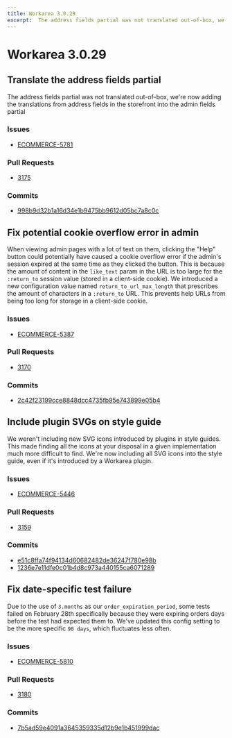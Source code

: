 ```yaml
---
title: Workarea 3.0.29
excerpt:  The address fields partial was not translated out-of-box, we're now adding the translations from address fields in the storefront into the admin fields partial 
---
```


# Workarea 3.0.29

## Translate the address fields partial

The address fields partial was not translated out-of-box, we're now adding the translations from address fields in the storefront into the admin fields partial

### Issues

- [ECOMMERCE-5781](https://jira.tools.weblinc.com/browse/ECOMMERCE-5781)

### Pull Requests

- [3175](https://stash.tools.weblinc.com/projects/WL/repos/workarea/pull-requests/3175)

### Commits

- [998b9d32b1a16d34e1b9475bb9612d05bc7a8c0c](https://stash.tools.weblinc.com/projects/WL/repos/workarea/commits/998b9d32b1a16d34e1b9475bb9612d05bc7a8c0c)

## Fix potential cookie overflow error in admin

When viewing admin pages with a lot of text on them, clicking the "Help" button could potentially have caused a cookie overflow error if the admin's session expired at the same time as they clicked the button. This is because the amount of content in the `like_text` param in the URL is too large for the `:return_to` session value (stored in a client-side cookie). We introduced a new configuration value named `return_to_url_max_length` that prescribes the amount of characters in a `:return_to` URL. This prevents help URLs from being too long for storage in a client-side cookie.

### Issues

- [ECOMMERCE-5387](https://jira.tools.weblinc.com/browse/ECOMMERCE-5387)

### Pull Requests

- [3170](https://stash.tools.weblinc.com/projects/WL/repos/workarea/pull-requests/3170)

### Commits

- [2c42f23199cce8848dcc4735fb95e743899e05b4](https://stash.tools.weblinc.com/projects/WL/repos/workarea/commits/2c42f23199cce8848dcc4735fb95e743899e05b4)

## Include plugin SVGs on style guide

We weren't including new SVG icons introduced by plugins in style guides. This made finding all the icons at your disposal in a given implementation much more difficult to find. We're now including all SVG icons into the style guide, even if it's introduced by a Workarea plugin.

### Issues

- [ECOMMERCE-5446](https://jira.tools.weblinc.com/browse/ECOMMERCE-5446)

### Pull Requests

- [3159](https://stash.tools.weblinc.com/projects/WL/repos/workarea/pull-requests/3159)

### Commits

- [e51c8ffa74f94134d60682482de36247f780e98b](https://stash.tools.weblinc.com/projects/WL/repos/workarea/commits/e51c8ffa74f94134d60682482de36247f780e98b)
- [1236e7e11dfe0c01b4d8c973a440155ca6071289](https://stash.tools.weblinc.com/projects/WL/repos/workarea/commits/1236e7e11dfe0c01b4d8c973a440155ca6071289)

## Fix date-specific test failure

Due to the use of `3.months` as our `order_expiration_period`, some tests failed on February 28th specifically because they were expiring orders days before the test had expected them to. We've updated this config setting to be the more specific `90
  days`, which fluctuates less often.

### Issues

- [ECOMMERCE-5810](https://jira.tools.weblinc.com/browse/ECOMMERCE-5810)

### Pull Requests

- [3180](https://stash.tools.weblinc.com/projects/WL/repos/workarea/pull-requests/3180)

### Commits

- [7b5ad59e4091a3645359335d12b9e1b451999dac](https://stash.tools.weblinc.com/projects/WL/repos/workarea/commits/7b5ad59e4091a3645359335d12b9e1b451999dac)

